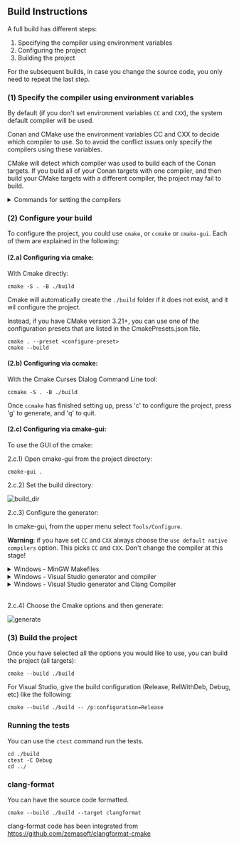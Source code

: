 ## Build Instructions

A full build has different steps:

1) Specifying the compiler using environment variables
2) Configuring the project
3) Building the project

For the subsequent builds, in case you change the source code, you only need to repeat the last step.

### (1) Specify the compiler using environment variables

By default (if you don't set environment variables `CC` and `CXX`), the system default compiler will be used.

Conan and CMake use the environment variables CC and CXX to decide which compiler to use. So to avoid the conflict
issues only specify the compilers using these variables.

CMake will detect which compiler was used to build each of the Conan targets. If you build all of your Conan targets
with one compiler, and then build your CMake targets with a different compiler, the project may fail to build.

<details>
<summary>Commands for setting the compilers </summary>

- Debian/Ubuntu/MacOS:

  Set your desired compiler (`clang`, `gcc`, etc):

    - Temporarily (only for the current shell)

      Run one of the followings in the terminal:

        - clang

          	CC=clang CXX=clang++

        - gcc

          	CC=gcc CXX=g++

    - Permanent:

      Open `~/.bashrc` using your text editor:

      	gedit ~/.bashrc

      Add `CC` and `CXX` to point to the compilers:

      	export CC=clang
      	export CXX=clang++

      Save and close the file.

- Windows:

    - Permanent:

      Run one of the followings in PowerShell:

        - Visual Studio generator and compiler (cl)

          	[Environment]::SetEnvironmentVariable("CC", "cl.exe", "User")
          	[Environment]::SetEnvironmentVariable("CXX", "cl.exe", "User")
          	refreshenv

          Set the architecture
          using [vcvarsall](https://docs.microsoft.com/en-us/cpp/build/building-on-the-command-line?view=vs-2019#vcvarsall-syntax):

          	vcvarsall.bat x64

        - clang

          	[Environment]::SetEnvironmentVariable("CC", "clang.exe", "User")
          	[Environment]::SetEnvironmentVariable("CXX", "clang++.exe", "User")
          	refreshenv

        - gcc

          	[Environment]::SetEnvironmentVariable("CC", "gcc.exe", "User")
          	[Environment]::SetEnvironmentVariable("CXX", "g++.exe", "User")
          	refreshenv


- Temporarily (only for the current shell):

  		$Env:CC="clang.exe"
  		$Env:CXX="clang++.exe"

</details>

### (2) Configure your build

To configure the project, you could use `cmake`, or `ccmake` or `cmake-gui`. Each of them are explained in the
following:

#### (2.a) Configuring via cmake:

With Cmake directly:

    cmake -S . -B ./build

Cmake will automatically create the `./build` folder if it does not exist, and it wil configure the project.

Instead, if you have CMake version 3.21+, you can use one of the configuration presets that are listed in the
CmakePresets.json file.

    cmake . --preset <configure-preset>
    cmake --build

#### (2.b) Configuring via ccmake:

With the Cmake Curses Dialog Command Line tool:

    ccmake -S . -B ./build

Once `ccmake` has finished setting up, press 'c' to configure the project,
press 'g' to generate, and 'q' to quit.

#### (2.c) Configuring via cmake-gui:

To use the GUI of the cmake:

2.c.1) Open cmake-gui from the project directory:

```
cmake-gui .
```

2.c.2) Set the build directory:

![build_dir](https://user-images.githubusercontent.com/16418197/82524586-fa48e380-9af4-11ea-8514-4e18a063d8eb.jpg)

2.c.3) Configure the generator:

In cmake-gui, from the upper menu select `Tools/Configure`.

**Warning**: if you have set `CC` and `CXX` always choose the `use default native compilers` option. This picks `CC`
and `CXX`. Don't change the compiler at this stage!

<details>
<summary>Windows - MinGW Makefiles</summary>

Choose MinGW Makefiles as the generator:

<img src="https://user-images.githubusercontent.com/16418197/82769479-616ade80-9dfa-11ea-899e-3a8c31d43032.png" alt="mingw">

</details>

<details>
<summary>Windows - Visual Studio generator and compiler</summary>

You should have already set `C` and `CXX` to `cl.exe`.

Choose "Visual Studio 16 2019" as the generator:

<img src="https://user-images.githubusercontent.com/16418197/82524696-32502680-9af5-11ea-9697-a42000e900a6.jpg" alt="default_vs">

</details>

<details>

<summary>Windows - Visual Studio generator and Clang Compiler</summary>

You should have already set `C` and `CXX` to `clang.exe` and `clang++.exe`.

Choose "Visual Studio 16 2019" as the generator. To tell Visual studio to use `clang-cl.exe`:

- If you use the LLVM that is shipped with Visual Studio: write `ClangCl` under "optional toolset to use".

<img src="https://user-images.githubusercontent.com/16418197/82781142-ae60ac00-9e1e-11ea-8c77-222b005a8f7e.png" alt="visual_studio">

- If you use an external LLVM:
  write [`LLVM_v142`](https://github.com/zufuliu/llvm-utils#llvm-for-visual-studio-2017-and-2019)
  under "optional toolset to use".

<img src="https://user-images.githubusercontent.com/16418197/82769558-b3136900-9dfa-11ea-9f73-02ab8f9b0ca4.png" alt="visual_studio">

</details>
<br/>

2.c.4) Choose the Cmake options and then generate:

![generate](https://user-images.githubusercontent.com/16418197/82781591-c97feb80-9e1f-11ea-86c8-f2748b96f516.png)

### (3) Build the project

Once you have selected all the options you would like to use, you can build the
project (all targets):

    cmake --build ./build

For Visual Studio, give the build configuration (Release, RelWithDeb, Debug, etc) like the following:

    cmake --build ./build -- /p:configuration=Release

### Running the tests

You can use the `ctest` command run the tests.

```shell
cd ./build
ctest -C Debug
cd ../
```

### clang-format

You can have the source code formatted.

```shell
cmake --build ./build --target clangformat
```

clang-format code has been integrated from
https://github.com/zemasoft/clangformat-cmake
